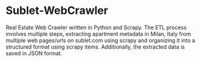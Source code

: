 # Sublet-WebCrawler
Real Estate Web Crawler written in Python and Scrapy. The ETL process involves multiple steps, extracting apartment metadata in Milan, Italy from multiple web pages/urls on sublet.com using scrapy and organizing it into a structured format using scrapy items. Additionally, the extracted data is saved in JSON format. 
